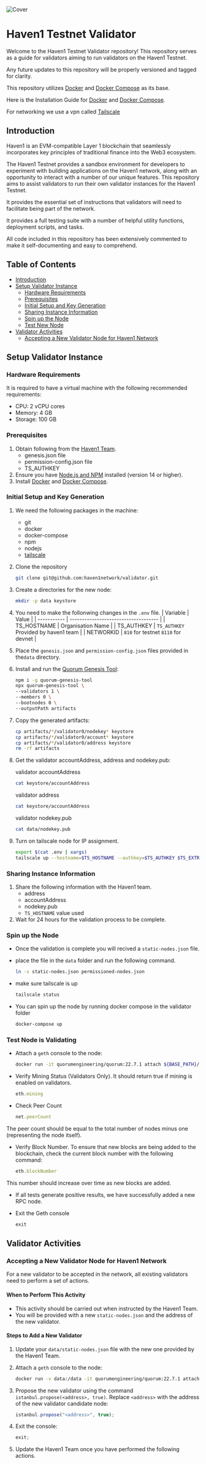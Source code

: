 ![Cover](.github/cover.png)

# Haven1 Testnet Validator

Welcome to the Haven1 Testnet Validator repository! This repository
serves as a guide for validators aiming to run validators on the Haven1
Testnet.

Any future updates to this repository will be properly versioned and tagged for
clarity.

This repository utilizes [Docker](https://docs.docker.com/) and [Docker Compose](https://docs.docker.com/compose/) as its base.

Here is the Installation Guide for [Docker](https://docs.docker.com/get-docker/) and [Docker Compose](https://docs.docker.com/compose/install/standalone/).

For networking we use a vpn called [Tailscale](https://tailscale.com/download)

## Introduction

Haven1 is an EVM-compatible Layer 1 blockchain that seamlessly incorporates key principles of traditional finance into the Web3 ecosystem.

The Haven1 Testnet provides a sandbox environment for developers to experiment with building applications on the Haven1 network, along with an opportunity to interact with a number of our unique features. This repository aims to assist validators to run their own validator instances for the Haven1 Testnet.

It provides the essential set of instructions that validators will need to facilitate being part of the network.

It provides a full testing suite with a number of helpful utility functions, deployment scripts, and tasks.

All code included in this repository has been extensively commented to make it self-documenting and easy to comprehend.

## Table of Contents

- [Introduction](#introduction)
- [Setup Validator Instance](#setup-validator-instance)
  - [Hardware Requirements](#hardware-requirements)
  - [Prerequisites](#prerequisites)
  - [Initial Setup and Key Generation](#initial-setup-and-key-generation)
  - [Sharing Instance Information](#sharing-instance-information)
  - [Spin up the Node](#spin-up-the-node)
  - [Test New Node](#test-node-is-validating)
- [Validator Activities](#validator-activities)
  - [Accepting a New Validator Node for Haven1 Network](#accepting-a-new-validator-node-for-haven1-network)

## Setup Validator Instance

### Hardware Requirements

It is required to have a virtual machine with the following recommended requirements:

- CPU: 2 vCPU cores
- Memory: 4 GB
- Storage: 100 GB

### Prerequisites

1. Obtain following from the [Haven1 Team](mailto:contact@haven1.org).
    - genesis.json file
    - permission-config.json file
    - TS_AUTHKEY
2. Ensure you have [Node.js and NPM](https://docs.npmjs.com/downloading-and-installing-node-js-and-npm) installed (version 14 or higher).
3. Install [Docker](https://docs.docker.com/) and [Docker Compose](https://docs.docker.com/compose/).

### Initial Setup and Key Generation

1. We need the following packages in the machine:
    - git
    - docker
    - docker-compose
    - npm
    - nodejs
    - [tailscale](https://tailscale.com/download)

2. Clone the repository

    ```bash
    git clone git@github.com:haven1network/validator.git
    ```

3. Create a directories for the new node:

    ```bash
    mkdir -p data keystore
    ```

4. You need to make the follonwing changes in the `.env` file.
| Variable    | Value                                |
| ----------- | ------------------------------------ |
| TS_HOSTNAME | Organisation Name                    |
| TS_AUTHKEY  | `TS_AUTHKEY` Provided by haven1 team |
| NETWORKID   | `810` for testnet  `8110` for devnet |

5. Place the `genesis.json` and `permission-config.json` files provided in the`data` directory.

6. Install and run the [Quorum Genesis Tool](https://www.npmjs.com/package/quorum-genesis-tool):

    ```bash
    npm i -g quorum-genesis-tool
    npx quorum-genesis-tool \
    --validators 1 \
    --members 0 \
    --bootnodes 0 \
    --outputPath artifacts
    ```

7. Copy the generated artifacts:

    ```bash
    cp artifacts/*/validator0/nodekey* keystore
    cp artifacts/*/validator0/account* keystore
    cp artifacts/*/validator0/address keystore
    rm -rf artifacts
    ```

8. Get the validator accountAddress, address and nodekey.pub:

    validator accountAddress

    ```bash
    cat keystore/accountAddress
    ```

    validator address

    ```bash
    cat keystore/accountAddress
    ```

    validator nodekey.pub

    ```bash
    cat data/nodekey.pub
    ```

9. Turn on tailscale node for IP assignment.

    ```bash
    export $(cat .env | xargs)
    tailscale up --hostname=$TS_HOSTNAME --authkey=$TS_AUTHKEY $TS_EXTRA_ARGS --accept-dns=true
    ```


### Sharing Instance Information

1. Share the following information with the Haven1 team.
    - address
    - accountAddress
    - nodekey.pub
    - `TS_HOSTNAME` value used
2. Wait for 24 hours for the validation process to be complete.

### Spin up the Node

- Once the validation is complete you will recived a `static-nodes.json` file.
- place the file in the `data` folder and run the following command.

    ```bash
    ln -s static-nodes.json permissioned-nodes.json
    ```

- make sure tailscale is up

    ```bash
    tailscale status
    ```

- You can spin up the node by running docker compose in the validator folder

    ```bash
    docker-compose up
    ```

### Test Node is Validating

- Attach a `geth` console to the node:

    ```bash
    docker run -it quorumengineering/quorum:22.7.1 attach ${BASE_PATH}/data/geth.ipc
    ```

- Verify Mining Status (Validators Only). It should return true if mining is enabled on validators.

    ```javascript
    eth.mining
    ```

- Check Peer Count

    ```javascript
    net.peerCount
    ```

The peer count should be equal to the total number of nodes minus one (representing the node itself).

- Verify Block Number. To ensure that new blocks are being added to the blockchain, check the current block number with the following command:

    ```javascript
    eth.blockNumber
    ```

This number should increase over time as new blocks are added.

- If all tests generate positive results, we have successfully added a new RPC node.

- Exit the Geth console

    ```javascript
    exit
    ```

## Validator Activities

### Accepting a New Validator Node for Haven1 Network

For a new validator to be accepted in the network, all existing validators need to perform a set of actions.

#### When to Perform This Activity

- This activity should be carried out when instructed by the Haven1 Team.
- You will be provided with a new `static-nodes.json` and the address of the new validator.

#### Steps to Add a New Validator

1. Update your `data/static-nodes.json` file with the new one provided by the Haven1 Team.
2. Attach a `geth` console to the node:

    ```bash
    docker run -v data:/data -it quorumengineering/quorum:22.7.1 attach /data/geth.ipc
    ```

3. Propose the new validator using the command `istanbul.propose(<address>, true)`. Replace `<address>` with the address of the new validator candidate node:

    ```javascript
    istanbul.propose("<address>", true);
    ```

4. Exit the console:

    ```javascript
    exit;
    ```

5. Update the Haven1 Team once you have performed the following actions.
